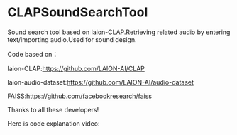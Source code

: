 # CLAPSoundSearchTool
Sound search tool based on laion-CLAP.Retrieving related audio by entering text/importing audio.Used for sound design.

Code based on：

laion-CLAP:https://github.com/LAION-AI/CLAP

laion-audio-dataset:https://github.com/LAION-AI/audio-dataset

FAISS:https://github.com/facebookresearch/faiss

Thanks to all these developers!

Here is code explanation video:
